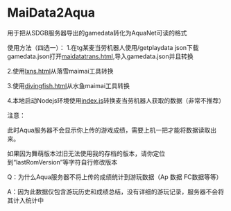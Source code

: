 # MaiData2Aqua
用于把从SDGB服务器导出的gamedata转化为AquaNet可读的格式

使用方法（四选一）：
1.在tg某麦当劳机器人使用/getplaydata json下载gamedata.json打开[maidatatrans.html](https://danieltoyama.github.io/MaiData2Aqua/maidatatrans.html),导入gamedata.json并且转换

2.使用[lxns.html](https://danieltoyama.github.io/MaiData2Aqua/lxns.html)从落雪maimai工具转换

3.使用[divingfish.html](https://danieltoyama.github.io/MaiData2Aqua/divingfish.html)从水鱼maimai工具转换

4.本地启动Nodejs环境使用[index.js](https://danieltoyama.github.io/MaiData2Aqua/index.js)转换麦当劳机器人获取的数据（非常不推荐）



注意：

此时Aqua服务器不会显示你上传的游戏成绩，需要上机一把才能将数据读取出来。

如果因为舞萌版本过旧无法使用我的存档的版本，请你定位到“lastRomVersion”等字符自行修改版本

Q：为什么Aqua服务器不将上传的成绩统计到游玩数据（Ap 数据 FC数据等等）

A：因为此数据仅包含游玩历史和成绩总结，没有详细的游玩记录，服务器不会将其计入统计中

